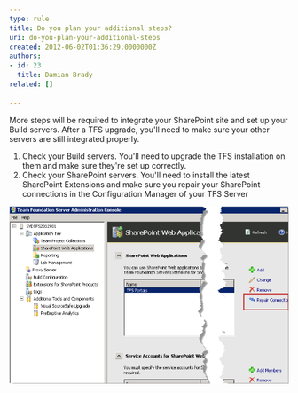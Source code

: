 ```yaml
---
type: rule
title: Do you plan your additional steps?
uri: do-you-plan-your-additional-steps
created: 2012-06-02T01:36:29.0000000Z
authors:
- id: 23
  title: Damian Brady
related: []

---
```


More steps will be required to integrate your SharePoint site and set up your Build servers. 
After a TFS upgrade, you'll need to make sure your other servers are still integrated properly.

1. Check your Build servers. You'll need to upgrade the TFS installation on them and make sure they're set up correctly.
2. Check your SharePoint servers.  You'll need to install the latest SharePoint Extensions and make sure you repair your SharePoint connections in the Configuration Manager of your TFS Server

![](sharepoint_repair.png)
